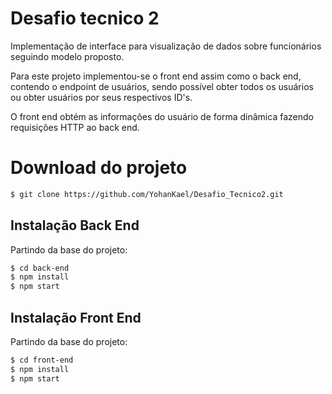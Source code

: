 # Desafio tecnico 2

Implementação de interface para visualização de dados sobre funcionários seguindo modelo proposto.

Para este projeto implementou-se o front end assim como o back end, contendo o endpoint de usuários, sendo possível obter todos os usuários ou obter usuários por seus respectivos ID's.

O front end obtém as informações do usuário de forma dinâmica fazendo requisições HTTP ao back end.

# Download do projeto

``` bash 
$ git clone https://github.com/YohanKael/Desafio_Tecnico2.git 
```

## Instalação Back End

Partindo da base do projeto: 
``` bash
$ cd back-end
$ npm install
$ npm start
```

## Instalação Front End

Partindo da base do projeto:

```bash
$ cd front-end
$ npm install
$ npm start
```
